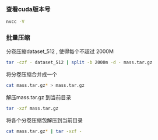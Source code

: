 ### 查看cuda版本号
```bash
nvcc -V
```

### 批量压缩
分卷压缩dataset_512 , 使得每个不超过 2000M
```bash
tar -czf - dataset_512 | split -b 2000m -d - mass.tar.gz
```
将分卷压缩合并成一个
```bash
cat mass.tar.gz* > mass.tar.gz
```
解压mass.tar.gz 到当前目录
```bash
tar -xzf mass.tar.gz
```
将各个分卷压缩包解压到当前目录
```bash
cat mass.tar.gz* | tar -xzf -
```
